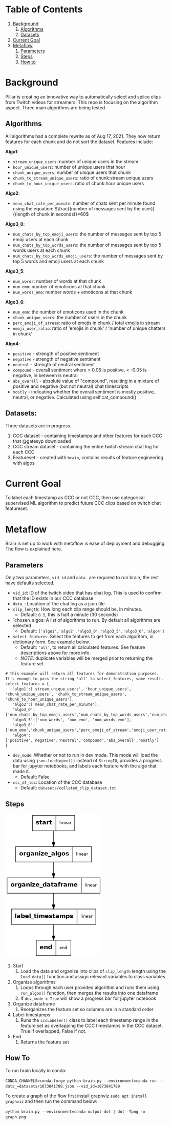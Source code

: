 # Table of Contents
1. [Background](#background)
   1. [Algorithms](#algorithms)
   2. [Datasets](#datasets)
3. [Current Goal](#current-goal)
4. [Metaflow](#metaflow)
   1. [Parameters](#parameters)
   2. [Steps](#steps)
   3. [How to](#how-to)
# Background
Pillar is creating an innovative way to automatically select and splice clips from Twitch videos for streamers. This repo is focusing on the algorithm aspect. Three main algorithms are being tested.

## Algorithms

All algorithms had a complete rewrite as of Aug 17, 2021. They now return features for each chunk and do not sort the dataset. Features include:

__Algo1__:

- `stream_unique_users`: number of unique users in the stream
- `hour_unique_users`: number of unique users that hour
- `chunk_unique_users`: number of unique users that chunk
- `chunk_to_stream_unique_users`: ratio of chunk:stream unique users
- `chunk_to_hour_unique_users`: ratio of chunk:hour unique users

__Algo2__:

- `mean_chat_rate_per_minute`:  number of chats sent per minute found using the equation: $\frac{(number of messages sent by the user)}{(length of chunk in seconds)}*60$

__Algo3_0__:

- `num_chats_by_top_emoji_users`: the number of messages sent by top 5 emoji users at each chunk
- `num_chats_by_top_words_users`: the number of messages sent by top 5 words users at each chunk
- `num_chats_by_top_words_emoji_users`: the number of messages sent by top 5 words and emoji users at each chunk

__Algo3_5__:

- `num_words`: number of words at that chunk
- `num_emo`: number of emoticons at that chunk
- `num_words_emo`: number words + emoticons at that chunk

__Algo3_6__:

- `num_emo`: the number of emoticons used in the chunk
- `chunk_unique_users`: the number of users in the chunk
- `perc_emoji_of_stream`: ratio of emojis in chunk / total emojis in stream
- `emoji_user_ratio`: ratio of 'emojis in chunk' / 'number of unique chatters in chunk'

__Algo4__:

- `positive` - strength of positive sentiment
- `negative` - strength of negative sentiment
- `neutral` - strength of neutral sentiment
- `compound` - overall sentiment where > 0.05 is positive,
    < -0.05 is negative, in between is neutral
- `abs_overall` - absolute value of "compound", resulting in a
    mixture of positive and negative (but not neutral) chat timescripts
- `mostly` - indicating whether the overall sentiment is mostly
    positive, neutral, or negative. Calculated using self.cat_compound()

## Datasets:

Three datasets are in progress.

1. CCC dataset - containing timestamps and other features for each CCC that @gatesyp downloaded
2. CCC stream dataset - containing the entire twitch stream chat log for each CCC
3. Featureset - created with `brain`, contains results of feature engineering with algos

# Current Goal

To label each timestamp as CCC or not CCC, then use categorical supervised ML algorithm to predict future CCC clips based on twitch chat featureset.

# Metaflow

Brain is set up to work with metaflow is ease of deployment and debugging. The flow is explained here.

## Parameters

Only two parameters, `vid_id` and `data_` are required to run brain, the rest have defaults selected.

* `vid_id`: ID of the twitch video that has chat log. This is used to confirm that the ID exists in our CCC database
* `data_`: Location of the chat log as a json file
* `clip_length`: How long each clip range should be, in minutes. 
   * Default: `0.5`, this is half a minute (30 seconds)
* `chosen_algos: A list of algorithms to run. By default all algorithms are selected
   * Default: `['algo1','algo2','algo3_0','algo3_5','algo3_6','algo4']`
* `select_features`: Select the features to get from each algorithm, in dictionary form. See example below. 
   * Default: `'all'`, to return all calculated features. See feature descriptions above for more info.
   * _NOTE_: duplicate variables will be merged prior to returning the feature set

```
# this example will return all features for demonstration purposes. It's enough to pass the string 'all' to select_features, same result.
select_features = {
   'algo1':['stream_unique_users', 'hour_unique_users', 'chunk_unique_users', 'chunk_to_stream_unique_users', 'chunk_to_hour_unique_users'],
   'algo2':['mean_chat_rate_per_minute'],
   'algo3_0':['num_chats_by_top_emoji_users','num_chats_by_top_words_users','num_chats_by_top_words_emoji_users'],
   'algo3_5':['num_words', 'num_emo', 'num_words_emo'],
   'algo3_6':['num_emo','chunk_unique_users','perc_emoji_of_stream','emoji_user_ratio'],
   'algo4':['positive','negative','neutral','compound','abs_overall','mostly']
}
```

* `dev_mode`: Whether or not to run in dev mode. This mode will load the data using `json.load(open())` instead of `StringIO`, provides a progress bar for jupyter notebooks, and labels each feature with the algo that made it.
   * Default: False
* `ccc_df_loc`: Location of the CCC database
   * Default: `datasets/collated_clip_dataset.txt`

## Steps

<img src = "https://github.com/pillargg/pillar_algos/raw/new_brain/graph.png" >

1. Start
   1. Load the data and organize into clips of `clip_length` length using the `load_data()` function and assign relevant variables to class variables
2. Organize algorithms
   1. Loops through each user provided algorithm and runs them using `run_algos()` function, then merges the results into one dataframe
   2. If `dev_mode = True` will show a progress bar for jupyter notebook
3. Organize dataframe
   1. Reorganizes the feature set so columns are in a standard order
4. Label timestamps
   1. Runs the `cccLabeler()` class to label each timestamp range in the feature set as overlapping the CCC timestamps in the CCC dataset. True if overlapped, False if not.
5. End
   1. Returns the feature set

## How To

To run brain locally in conda:

`CONDA_CHANNELS=conda-forge python brain.py --environment=conda run --data_=datasets/1073841789.json --vid_id=1073841789`

To create a graph of the flow first install graphviz `sudo apt install graphviz` and then run the command below:

`python brain.py --environment=conda output-dot | dot -Tpng -o graph.png`
